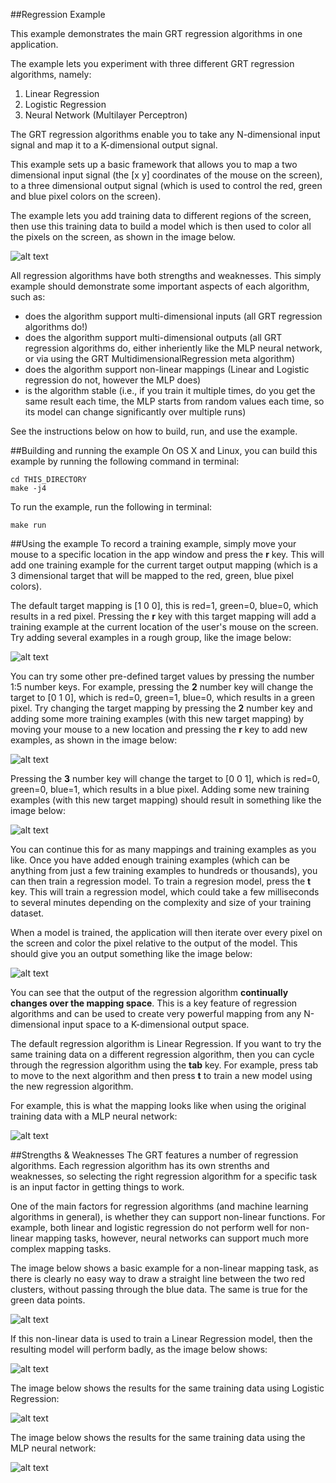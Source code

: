 ##Regression Example

This example demonstrates the main GRT regression algorithms in one application.  

The example lets you experiment with three different GRT regression algorithms, namely:

1. Linear Regression
2. Logistic Regression
3. Neural Network (Multilayer Perceptron)

The GRT regression algorithms enable you to take any N-dimensional input signal and map it to a K-dimensional output signal.

This example sets up a basic framework that allows you to map a two dimensional input signal (the [x y] coordinates of the mouse on the screen), to a three dimensional output signal (which is used to control the red, green and blue pixel colors on the screen).

The example lets you add training data to different regions of the screen, then use this training data to build a model which is then used to color all the pixels on the screen, as shown in the image below.

![alt text](images/regression_step_10.png "Regression Example")

All regression algorithms have both strengths and weaknesses.  This simply example should demonstrate some important aspects of each algorithm, such as:

* does the algorithm support multi-dimensional inputs (all GRT regression algorithms do!)
* does the algorithm support multi-dimensional outputs (all GRT regression algorithms do, either inheriently like the MLP neural network, or via using the GRT MultidimensionalRegression meta algorithm)
* does the algorithm support non-linear mappings (Linear and Logistic regression do not, however the MLP does)
* is the algorithm stable (i.e., if you train it multiple times, do you get the same result each time, the MLP starts from random values each time, so its model can change significantly over multiple runs)

See the instructions below on how to build, run, and use the example.

##Building and running the example
On OS X and Linux, you can build this example by running the following command in terminal:

````
cd THIS_DIRECTORY
make -j4
````

To run the example, run the following in terminal:

````
make run
````

##Using the example
To record a training example, simply move your mouse to a specific location in the app window and press the **r** key.  This will add one training example for the current target output mapping (which is a 3 dimensional target that will be mapped to the red, green, blue pixel colors).

The default target mapping is [1 0 0], this is red=1, green=0, blue=0, which results in a red pixel.  Pressing the **r** key with this target mapping will add a training example at the current location of the user's mouse on the screen.  Try adding several examples in a rough group, like the image below:

![alt text](images/regression_step_2.png "Add some training examples")

You can try some other pre-defined target values by pressing the number 1:5 number keys.  For example, pressing the **2** number key will change the target to [0 1 0], which is red=0, green=1, blue=0, which results in a green pixel.  Try changing the target mapping by pressing the **2** number key and adding some more training examples (with this new target mapping) by moving your mouse to a new location and pressing the **r** key to add new examples, as shown in the image below:

![alt text](images/regression_step_3.png "Add some training examples")

Pressing the **3** number key will change the target to [0 0 1], which is red=0, green=0, blue=1, which results in a blue pixel.  Adding some new training examples (with this new target mapping) should result in something like the image below:

![alt text](images/regression_step_4.png "Add some training examples")

You can continue this for as many mappings and training examples as you like.  Once you have added enough training examples (which can be anything from just a few training examples to hundreds or thousands), you can then train a regression model.  To train a regresion model, press the **t** key.  This will train a regression model, which could take a few milliseconds to several minutes depending on the complexity and size of your training dataset.

When a model is trained, the application will then iterate over every pixel on the screen and color the pixel relative to the output of the model.  This should give you an output something like the image below:

![alt text](images/regression_step_5.png "linear regression results")

You can see that the output of the regression algorithm **continually changes over the mapping space**.  This is a key feature of regression algorithms and can be used to create very powerful mapping from any N-dimensional input space to a K-dimensional output space.

The default regression algorithm is Linear Regression.  If you want to try the same training data on a different regression algorithm, then you can cycle through the regression algorithm using the **tab** key.  For example, press tab to move to the next algorithm and then press **t** to train a new model using the new regression algorithm. 

For example, this is what the mapping looks like when using the original training data with a MLP neural network:

![alt text](images/regression_step_6.png "neural network results")

##Strengths & Weaknesses
The GRT features a number of regression algorithms.  Each regression algorithm has its own strenths and weaknesses, so selecting the right regression algorithm for a specific task is an input factor in getting things to work.

One of the main factors for regression algorithms (and machine learning algorithms in general), is whether they can support non-linear functions.  For example, both linear and logistic regression do not perform well for non-linear mapping tasks, however, neural networks can support much more complex mapping tasks.

The image below shows a basic example for a non-linear mapping task, as there is clearly no easy way to draw a straight line between the two red clusters, without passing through the blue data. The same is true for the green data points.  

![alt text](images/regression_step_7.png "non-linear training data")

If this non-linear data is used to train a Linear Regression model, then the resulting model will perform badly, as the image below shows:

![alt text](images/regression_step_8.png "linear regression results")

The image below shows the results for the same training data using Logistic Regression:

![alt text](images/regression_step_9.png "logistic regression results")

The image below shows the results for the same training data using the MLP neural network:

![alt text](images/regression_step_10.png "neural network results")

